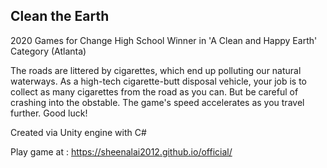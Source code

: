 ## Clean the Earth
2020 Games for Change High School Winner in 'A Clean and Happy Earth' Category (Atlanta)

The roads are littered by cigarettes, which end up polluting our natural waterways. As a high-tech cigarette-butt disposal vehicle, your job is to collect as many cigarettes from the road as you can. But be careful of crashing into the obstable. The game's speed accelerates as you travel further. Good luck!

Created via Unity engine with C#

Play game at : https://sheenalai2012.github.io/official/
